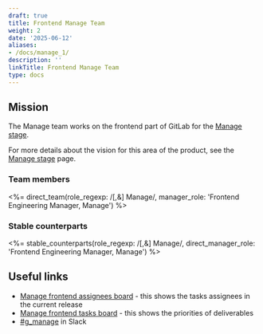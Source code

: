 ```yaml
---
draft: true
title: Frontend Manage Team
weight: 2
date: '2025-06-12'
aliases:
- /docs/manage_1/
description: ''
linkTitle: Frontend Manage Team
type: docs
---
```


<!-- Pending create of stable_counterparts shortcode and confirmation pages are needed and how to fix -->

## Mission

The Manage team works on the frontend part of GitLab for the [Manage stage](https://about.gitlab.com/stages-devops-lifecycle/#manage).

For more details about the vision for this area of the product, see the [Manage stage](https://about.gitlab.com/stages-devops-lifecycle/#manage) page.

### Team members

<%= direct_team(role_regexp: /[,&] Manage/, manager_role: 'Frontend Engineering Manager, Manage') %>

### Stable counterparts

<%= stable_counterparts(role_regexp: /[,&] Manage/, direct_manager_role: 'Frontend Engineering Manager, Manage') %>

## Useful links

- [Manage frontend assignees board](https://gitlab.com/groups/gitlab-org/-/boards/814296) - this shows the tasks assignees in the current release
- [Manage frontend tasks board](https://gitlab.com/groups/gitlab-org/-/boards/810974) - this shows the priorities of deliverables
- [#g_manage](https://gitlab.slack.com/archives/g_manage) in Slack
